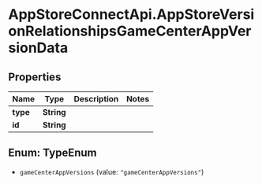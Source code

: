 # AppStoreConnectApi.AppStoreVersionRelationshipsGameCenterAppVersionData

## Properties

Name | Type | Description | Notes
------------ | ------------- | ------------- | -------------
**type** | **String** |  | 
**id** | **String** |  | 



## Enum: TypeEnum


* `gameCenterAppVersions` (value: `"gameCenterAppVersions"`)




